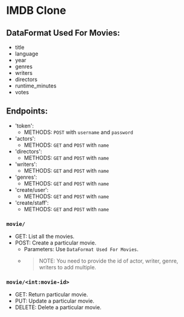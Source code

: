 # IMDB Clone

## DataFormat Used For Movies:
- title
- language
- year
- genres
- writers
- directors
- runtime_minutes
- votes



## Endpoints:
- 'token': 
  - METHODS: `POST` with `username` and `password`
- 'actors': 
  - METHODS: `GET` and `POST` with `name`
- 'directors': 
  - METHODS: `GET` and `POST` with `name`
- 'writers': 
  - METHODS: `GET` and `POST` with `name`
- 'genres': 
  - METHODS: `GET` and `POST` with `name`
- 'create/user': 
  - METHODS: `GET` and `POST` with `name`
- 'create/staff': 
  - METHODS: `GET` and `POST` with `name`


### `movie/`
- GET: List all the movies.
- POST: Create a particular movie.
  - Parameters: Use `DataFormat Used For Movies`.
  - > NOTE: You need to provide the id of actor, writer, genre, writers to add multiple.

### `movie/<int:movie-id>`
- GET: Return particular movie.
- PUT: Update a particular movie.
- DELETE: Delete a particular movie.